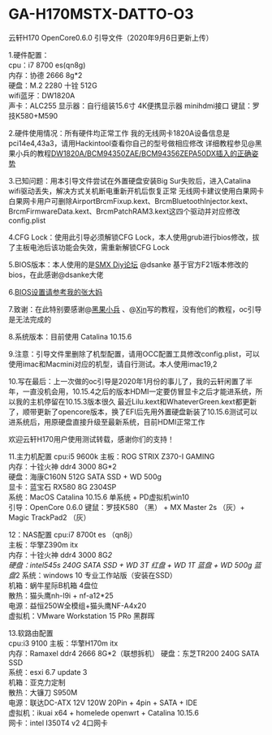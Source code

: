 # GA-H170MSTX-DATTO-O3
云轩H170 OpenCore0.6.0 引导文件（2020年9月6日更新上传）
  
1.硬件配置：  
cpu：i7 8700 es(qn8g)  
内存：协德 2666 8g*2  
硬盘：M.2 2280 十铨 512G  
wifi蓝牙：DW1820A  
声卡：ALC255
显示器：自行组装15.6寸 4K便携显示器 minihdmi接口
键鼠：罗技K580+M590
  
2.硬件使用情况：所有硬件均正常工作
我的无线网卡1820A设备信息是pci14e4,43a3，请用Hackintool查看你自己的型号做相应修改
详细教程参见@黑果小兵的教程[DW1820A/BCM94350ZAE/BCM94356ZEPA50DX插入的正确姿势](https://blog.daliansky.net/DW1820A_BCM94350ZAE-driver-inserts-the-correct-posture.html) 

3.已知问题：用本引导文件尝试在外置硬盘安装Big Sur失败后，进入Catalina wifi驱动丢失，解决方式关机断电重新开机后恢复正常
无线网卡建议使用白果网卡
白果网卡用户可删除AirportBrcmFixup.kext、BrcmBluetoothInjector.kext、BrcmFirmwareData.kext、BrcmPatchRAM3.kext这四个驱动并对应修改config.plist
  
4.CFG Lock：使用此引导必须解锁CFG Lock，本人使用grub进行bios修改，拔了主板电池后该功能会失效，需重新解锁CFG Lock
  
5.BIOS版本：本人使用的是[SMX Diy论坛](http://www.smxdiy.com/) @dsanke 基于官方F21版本修改的bios，在此感谢@dsanke大佬

6.[BIOS设置请参考我的张大妈](https://post.smzdm.com/p/ag827k43/)
  
7.致谢：在此特别要感谢@[黑果小兵](https://blog.daliansky.net/) 、@[Xjn](https://blog.daliansky.net/OpenCore-BootLoader.html)写的教程，没有他们的教程，oc引导是无法完成的  

8.系统版本：目前使用 Catalina 10.15.6

9.注意：引导文件里删除了机型配置，请用OCC配置工具修改config.plist，可以使用imac和Macmini对应的机型，请自行测试。本人使用imac19,2

10.写在最后：上一次做的oc引导是2020年1月份的事儿了，我的云轩闲置了半年，一直没机会用，10.15.4之后的版本HDMI一定要仿冒显卡之后才能进系统，所以我的主机停留在10.15.3版本很久
最近Lilu.kext和WhateverGreen.kext都更新了，顺带更新了opencore版本，换了EFI后先用外置硬盘新装了10.15.6测试可以进系统后，用原硬盘直接升级至最新系统，目前HDMI正常工作

欢迎云轩H170用户使用测试转载，感谢你们的支持！

11.主力机配置
cpu:i5 9600k
主板：ROG STRIX Z370-I GAMING   
内存：十铨火神 ddr4 3000 8G*2  
硬盘：海康C160N 512G SATA SSD + WD 500g  
显卡：蓝宝石 RX580 8G 2304SP    
系统：MacOS Catalina 10.15.6 单系统 + PD虚拟机win10  
引导：OpenCore 0.6.0 
键鼠：罗技K580 （黑） + MX Master 2s （灰）+ Magic TrackPad2 （灰） 

12：NAS配置
cpu:i7 8700t es （qn8j）  
主板：华擎Z390m itx  
内存：十铨火神 ddr4 3000 8G*2  
硬盘：intel545s 240G SATA SSD + WD 3T 红盘 + WD 1T 蓝盘 + WD 500g 蓝盘*2 
系统：windows 10 专业工作站版（安装在SSD）  
机箱：蜗牛星际B机箱 4盘位  
散热：猫头鹰nh-l9i + nf-a12*25  
电源：益恒250W全模组+猫头鹰NF-A4x20  
虚拟机：VMware Workstation 15 PRo 黑群晖 

13.软路由配置  
cpu:i3 9100 
主板：华擎H170m itx  
内存：Ramaxel ddr4 2666 8G*2（联想拆机） 
硬盘：东芝TR200 240G SATA SSD  
系统：esxi 6.7 update 3  
机箱：亚克力定制  
散热：大镰刀 S950M  
电源：联达DC-ATX 12V 120W 20Pin + 4pin + SATA + IDE  
虚拟机：ikuai x64 + homelede openwrt + Catalina 10.15.6   
网卡：intel I350T4 v2 4口网卡


